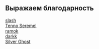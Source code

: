 ## Выражаем благодарность ##
[slash](http://linsovet.com/user/113)<br />
[Tenno Seremel](http://serenareem.net/)<br />
[ramok](http://linsovet.com/users/ramok)<br />
[darkk](http://darkk.net.ru/)<br />
[Silver Ghost](http://silverghost.org.ua)<br />

<br>